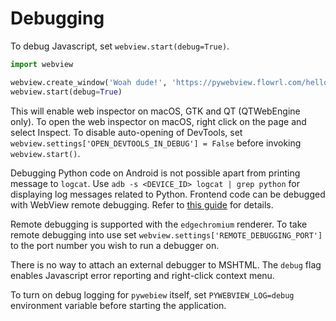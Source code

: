 # Debugging

To debug Javascript, set `webview.start(debug=True)`.

``` python
import webview

webview.create_window('Woah dude!', 'https://pywebview.flowrl.com/hello')
webview.start(debug=True)
```

This will enable web inspector on macOS, GTK and QT (QTWebEngine only). To open the web inspector on macOS, right click on the page and select Inspect. To disable auto-opening of DevTools, set `webview.settings['OPEN_DEVTOOLS_IN_DEBUG'] = False` before invoking `webview.start()`.

Debugging Python code on Android is not possible apart from printing message to `logcat`. Use `adb -s <DEVICE_ID> logcat | grep python` for displaying log messages related to Python. Frontend code can be debugged with WebView remote debugging. Refer to [this guide](https://developer.chrome.com/docs/devtools/remote-debugging/webviews/) for details.

Remote debugging is supported with the `edgechromium` renderer. To take remote debugging into use set `webview.settings['REMOTE_DEBUGGING_PORT']` to the port number you wish to run a debugger on.

There is no way to attach an external debugger to MSHTML. The `debug` flag enables Javascript error reporting and right-click context menu.

To turn on debug logging for `pywebiew` itself, set `PYWEBVIEW_LOG=debug` environment variable before starting the application.